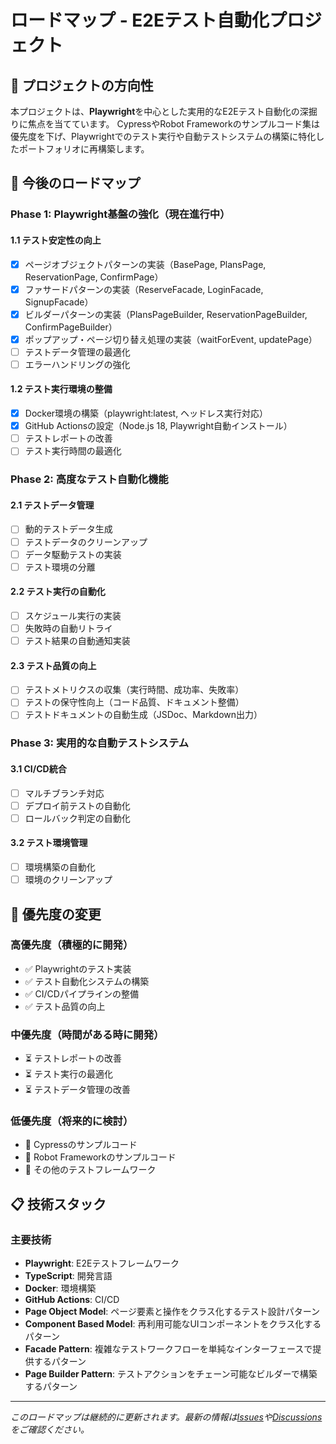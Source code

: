 # ロードマップ - E2Eテスト自動化プロジェクト

## 🎯 プロジェクトの方向性

本プロジェクトは、**Playwright**を中心とした実用的なE2Eテスト自動化の深掘りに焦点を当てています。
CypressやRobot Frameworkのサンプルコード集は優先度を下げ、Playwrightでのテスト実行や自動テストシステムの構築に特化したポートフォリオに再構築します。

## 🚀 今後のロードマップ

### Phase 1: Playwright基盤の強化（現在進行中）

#### 1.1 テスト安定性の向上
- [x] ページオブジェクトパターンの実装（BasePage, PlansPage, ReservationPage, ConfirmPage）
- [x] ファサードパターンの実装（ReserveFacade, LoginFacade, SignupFacade）
- [x] ビルダーパターンの実装（PlansPageBuilder, ReservationPageBuilder, ConfirmPageBuilder）
- [x] ポップアップ・ページ切り替え処理の実装（waitForEvent, updatePage）
- [ ] テストデータ管理の最適化
- [ ] エラーハンドリングの強化

#### 1.2 テスト実行環境の整備
- [x] Docker環境の構築（playwright:latest, ヘッドレス実行対応）
- [x] GitHub Actionsの設定（Node.js 18, Playwright自動インストール）
- [ ] テストレポートの改善
- [ ] テスト実行時間の最適化

### Phase 2: 高度なテスト自動化機能

#### 2.1 テストデータ管理
- [ ] 動的テストデータ生成
- [ ] テストデータのクリーンアップ
- [ ] データ駆動テストの実装
- [ ] テスト環境の分離

#### 2.2 テスト実行の自動化
- [ ] スケジュール実行の実装
- [ ] 失敗時の自動リトライ
- [ ] テスト結果の自動通知実装

#### 2.3 テスト品質の向上
- [ ] テストメトリクスの収集（実行時間、成功率、失敗率）
- [ ] テストの保守性向上（コード品質、ドキュメント整備）
- [ ] テストドキュメントの自動生成（JSDoc、Markdown出力）

### Phase 3: 実用的な自動テストシステム

#### 3.1 CI/CD統合
- [ ] マルチブランチ対応
- [ ] デプロイ前テストの自動化
- [ ] ロールバック判定の自動化

#### 3.2 テスト環境管理
- [ ] 環境構築の自動化
- [ ] 環境のクリーンアップ

## 🔄 優先度の変更

### 高優先度（積極的に開発）
- ✅ Playwrightのテスト実装
- ✅ テスト自動化システムの構築
- ✅ CI/CDパイプラインの整備
- ✅ テスト品質の向上

### 中優先度（時間がある時に開発）
- ⏳ テストレポートの改善
- ⏳ テスト実行の最適化
- ⏳ テストデータ管理の改善

### 低優先度（将来的に検討）
- 🔄 Cypressのサンプルコード
- 🔄 Robot Frameworkのサンプルコード
- 🔄 その他のテストフレームワーク

## 📋 技術スタック

### 主要技術
- **Playwright**: E2Eテストフレームワーク
- **TypeScript**: 開発言語
- **Docker**: 環境構築
- **GitHub Actions**: CI/CD
- **Page Object Model**: ページ要素と操作をクラス化するテスト設計パターン
- **Component Based Model**: 再利用可能なUIコンポーネントをクラス化するパターン
- **Facade Pattern**: 複雑なテストワークフローを単純なインターフェースで提供するパターン
- **Page Builder Pattern**: テストアクションをチェーン可能なビルダーで構築するパターン
---

*このロードマップは継続的に更新されます。最新の情報は[Issues](../../issues)や[Discussions](../../discussions)をご確認ください。*
